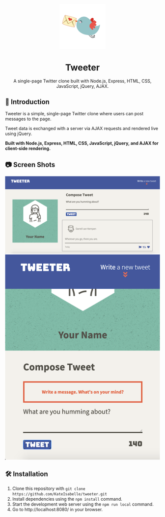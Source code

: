 <div align="center">

<img src="public/images/cute-bird.png" alt="tweeter" width="150px">

# Tweeter

A single-page Twitter clone built with Node.js, Express, HTML, CSS, JavaScript, jQuery, AJAX. 

</div>

## 🐥 Introduction 

Tweeter is a simple, single-page Twitter clone where users can post messages to the page. 

Tweet data is exchanged with a server via AJAX requests and rendered live using jQuery.

**Built with Node.js, Express, HTML, CSS, JavaScript, jQuery, and AJAX for client-side rendering.**

## 📷 Screen Shots

!["Screenshot of Desktop UI"](https://github.com/KateIsabelle/tweeter/blob/master/docs/tweeter-desktop-ui.png?raw=true)
!["Screenshot of mobile or tablet UI"](https://github.com/KateIsabelle/tweeter/blob/master/docs/tweeter-tablet-ui.png?raw=true)

## 🛠 Installation

1. Clone this repository with `git clone https://github.com/KateIsabelle/tweeter.git`
2. Install dependencies using the `npm install` command.
3. Start the development web server using the `npm run local` command.
4. Go to http://localhost:8080/ in your browser.




